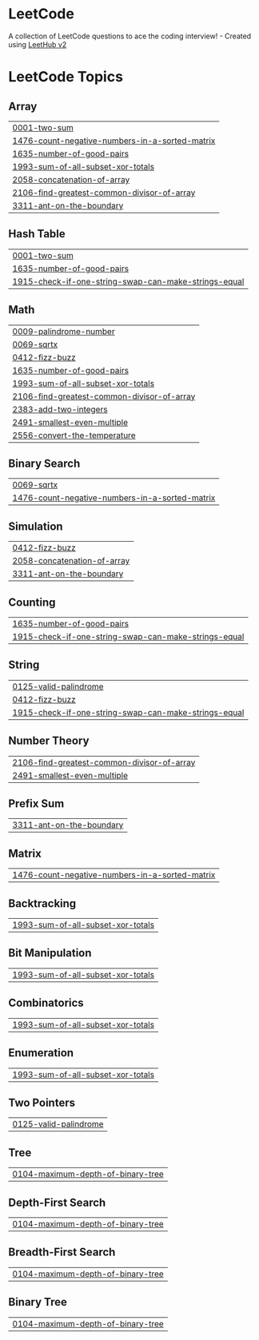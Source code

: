 # LeetCode
A collection of LeetCode questions to ace the coding interview! - Created using [LeetHub v2](https://github.com/arunbhardwaj/LeetHub-2.0)

<!---LeetCode Topics Start-->
# LeetCode Topics
## Array
|  |
| ------- |
| [0001-two-sum](https://github.com/muhammeddilshsad/LeetCode/tree/master/0001-two-sum) |
| [1476-count-negative-numbers-in-a-sorted-matrix](https://github.com/muhammeddilshsad/LeetCode/tree/master/1476-count-negative-numbers-in-a-sorted-matrix) |
| [1635-number-of-good-pairs](https://github.com/muhammeddilshsad/LeetCode/tree/master/1635-number-of-good-pairs) |
| [1993-sum-of-all-subset-xor-totals](https://github.com/muhammeddilshsad/LeetCode/tree/master/1993-sum-of-all-subset-xor-totals) |
| [2058-concatenation-of-array](https://github.com/muhammeddilshsad/LeetCode/tree/master/2058-concatenation-of-array) |
| [2106-find-greatest-common-divisor-of-array](https://github.com/muhammeddilshsad/LeetCode/tree/master/2106-find-greatest-common-divisor-of-array) |
| [3311-ant-on-the-boundary](https://github.com/muhammeddilshsad/LeetCode/tree/master/3311-ant-on-the-boundary) |
## Hash Table
|  |
| ------- |
| [0001-two-sum](https://github.com/muhammeddilshsad/LeetCode/tree/master/0001-two-sum) |
| [1635-number-of-good-pairs](https://github.com/muhammeddilshsad/LeetCode/tree/master/1635-number-of-good-pairs) |
| [1915-check-if-one-string-swap-can-make-strings-equal](https://github.com/muhammeddilshsad/LeetCode/tree/master/1915-check-if-one-string-swap-can-make-strings-equal) |
## Math
|  |
| ------- |
| [0009-palindrome-number](https://github.com/muhammeddilshsad/LeetCode/tree/master/0009-palindrome-number) |
| [0069-sqrtx](https://github.com/muhammeddilshsad/LeetCode/tree/master/0069-sqrtx) |
| [0412-fizz-buzz](https://github.com/muhammeddilshsad/LeetCode/tree/master/0412-fizz-buzz) |
| [1635-number-of-good-pairs](https://github.com/muhammeddilshsad/LeetCode/tree/master/1635-number-of-good-pairs) |
| [1993-sum-of-all-subset-xor-totals](https://github.com/muhammeddilshsad/LeetCode/tree/master/1993-sum-of-all-subset-xor-totals) |
| [2106-find-greatest-common-divisor-of-array](https://github.com/muhammeddilshsad/LeetCode/tree/master/2106-find-greatest-common-divisor-of-array) |
| [2383-add-two-integers](https://github.com/muhammeddilshsad/LeetCode/tree/master/2383-add-two-integers) |
| [2491-smallest-even-multiple](https://github.com/muhammeddilshsad/LeetCode/tree/master/2491-smallest-even-multiple) |
| [2556-convert-the-temperature](https://github.com/muhammeddilshsad/LeetCode/tree/master/2556-convert-the-temperature) |
## Binary Search
|  |
| ------- |
| [0069-sqrtx](https://github.com/muhammeddilshsad/LeetCode/tree/master/0069-sqrtx) |
| [1476-count-negative-numbers-in-a-sorted-matrix](https://github.com/muhammeddilshsad/LeetCode/tree/master/1476-count-negative-numbers-in-a-sorted-matrix) |
## Simulation
|  |
| ------- |
| [0412-fizz-buzz](https://github.com/muhammeddilshsad/LeetCode/tree/master/0412-fizz-buzz) |
| [2058-concatenation-of-array](https://github.com/muhammeddilshsad/LeetCode/tree/master/2058-concatenation-of-array) |
| [3311-ant-on-the-boundary](https://github.com/muhammeddilshsad/LeetCode/tree/master/3311-ant-on-the-boundary) |
## Counting
|  |
| ------- |
| [1635-number-of-good-pairs](https://github.com/muhammeddilshsad/LeetCode/tree/master/1635-number-of-good-pairs) |
| [1915-check-if-one-string-swap-can-make-strings-equal](https://github.com/muhammeddilshsad/LeetCode/tree/master/1915-check-if-one-string-swap-can-make-strings-equal) |
## String
|  |
| ------- |
| [0125-valid-palindrome](https://github.com/muhammeddilshsad/LeetCode/tree/master/0125-valid-palindrome) |
| [0412-fizz-buzz](https://github.com/muhammeddilshsad/LeetCode/tree/master/0412-fizz-buzz) |
| [1915-check-if-one-string-swap-can-make-strings-equal](https://github.com/muhammeddilshsad/LeetCode/tree/master/1915-check-if-one-string-swap-can-make-strings-equal) |
## Number Theory
|  |
| ------- |
| [2106-find-greatest-common-divisor-of-array](https://github.com/muhammeddilshsad/LeetCode/tree/master/2106-find-greatest-common-divisor-of-array) |
| [2491-smallest-even-multiple](https://github.com/muhammeddilshsad/LeetCode/tree/master/2491-smallest-even-multiple) |
## Prefix Sum
|  |
| ------- |
| [3311-ant-on-the-boundary](https://github.com/muhammeddilshsad/LeetCode/tree/master/3311-ant-on-the-boundary) |
## Matrix
|  |
| ------- |
| [1476-count-negative-numbers-in-a-sorted-matrix](https://github.com/muhammeddilshsad/LeetCode/tree/master/1476-count-negative-numbers-in-a-sorted-matrix) |
## Backtracking
|  |
| ------- |
| [1993-sum-of-all-subset-xor-totals](https://github.com/muhammeddilshsad/LeetCode/tree/master/1993-sum-of-all-subset-xor-totals) |
## Bit Manipulation
|  |
| ------- |
| [1993-sum-of-all-subset-xor-totals](https://github.com/muhammeddilshsad/LeetCode/tree/master/1993-sum-of-all-subset-xor-totals) |
## Combinatorics
|  |
| ------- |
| [1993-sum-of-all-subset-xor-totals](https://github.com/muhammeddilshsad/LeetCode/tree/master/1993-sum-of-all-subset-xor-totals) |
## Enumeration
|  |
| ------- |
| [1993-sum-of-all-subset-xor-totals](https://github.com/muhammeddilshsad/LeetCode/tree/master/1993-sum-of-all-subset-xor-totals) |
## Two Pointers
|  |
| ------- |
| [0125-valid-palindrome](https://github.com/muhammeddilshsad/LeetCode/tree/master/0125-valid-palindrome) |
## Tree
|  |
| ------- |
| [0104-maximum-depth-of-binary-tree](https://github.com/muhammeddilshsad/LeetCode/tree/master/0104-maximum-depth-of-binary-tree) |
## Depth-First Search
|  |
| ------- |
| [0104-maximum-depth-of-binary-tree](https://github.com/muhammeddilshsad/LeetCode/tree/master/0104-maximum-depth-of-binary-tree) |
## Breadth-First Search
|  |
| ------- |
| [0104-maximum-depth-of-binary-tree](https://github.com/muhammeddilshsad/LeetCode/tree/master/0104-maximum-depth-of-binary-tree) |
## Binary Tree
|  |
| ------- |
| [0104-maximum-depth-of-binary-tree](https://github.com/muhammeddilshsad/LeetCode/tree/master/0104-maximum-depth-of-binary-tree) |
<!---LeetCode Topics End-->